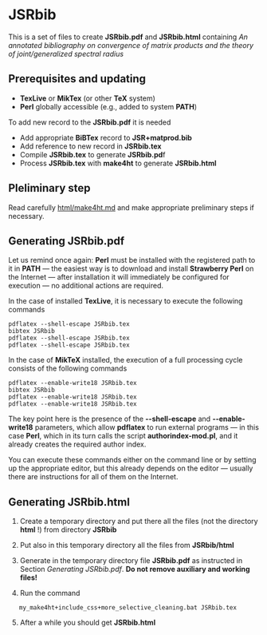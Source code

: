 # JSRbib

This is a set of files to create **JSRbib.pdf** and **JSRbib.html** containing *An annotated bibliography on convergence of matrix products and the theory of joint/generalized spectral radius*

## Prerequisites and updating

* **TexLive** or **MikTex** (or other **TeX** system)
* **Perl** globally accessible (e.g., added to system **PATH**)

To add new record to the **JSRbib.pdf** it is needed

* Add appropriate **BiBTex** record to **JSR+matprod.bib** 
* Add reference to new record in **JSRbib.tex**
* Compile **JSRbib.tex** to generate **JSRbib.pd**f
* Process **JSRbib.tex** with **make4ht** to generate **JSRbib.html**

## Pleliminary step

Read carefully [html/make4ht.md](html/make4ht.md) and make appropriate preliminary steps if necessary.


## Generating JSRbib.pdf

Let us remind once again: **Perl** must be installed with the registered path to it in **PATH** &mdash; the easiest way is to download and install **Strawberry Perl** on the Internet &mdash; after installation it will immediately be configured for execution &mdash; no additional actions are required.

In the case of installed **TexLive**, it is necessary to execute the following commands

```
pdflatex --shell-escape JSRbib.tex
bibtex JSRbib
pdflatex --shell-escape JSRbib.tex
pdflatex --shell-escape JSRbib.tex
```

In the case of **MikTeX** installed, the execution of a full processing cycle consists of the following commands

```
pdflatex --enable-write18 JSRbib.tex
bibtex JSRbib
pdflatex --enable-write18 JSRbib.tex
pdflatex --enable-write18 JSRbib.tex
```

The key point here is the presence of the **--shell-escape** and **--enable-write18** parameters, which allow **pdflatex** to run external programs &mdash; in this case **Perl**, which in its turn calls the script **authorindex-mod.pl**, and it already creates the required author index.

You can execute these commands either on the command line or by setting up the appropriate editor, but this already depends on the editor &mdash; usually there are instructions for all of them on the Internet. 

## Generating JSRbib.html

1. Create a temporary directory and put there all the files (not the directory **html** !) from directory **JSRbib**

2. Put also in this temporary directory all the files from **JSRbib/html**

3. Generate in the temporary directory file **JSRbib.pdf** as instructed in Section *Generating JSRbib.pdf*. **Do not remove auxiliary and working files!**

4. Run the command

```
   my_make4ht+include_css+more_selective_cleaning.bat JSRbib.tex 
```

5. After a while you should get **JSRbib.html**

